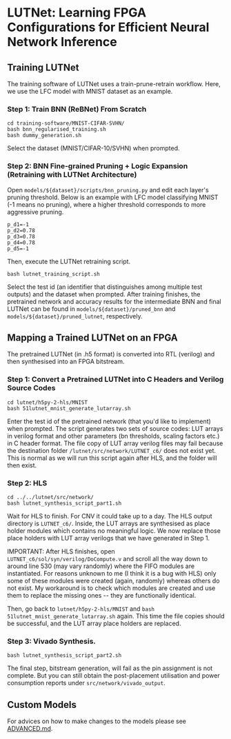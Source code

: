 # LUTNet: Learning FPGA Configurations for Efficient Neural Network Inference

## Training LUTNet

The training software of LUTNet uses a train-prune-retrain workflow. 
Here, we use the LFC model with MNIST dataset as an example.

### Step 1: Train BNN (ReBNet) From Scratch

```
cd training-software/MNIST-CIFAR-SVHN/
bash bnn_regularised_training.sh
bash dummy_generation.sh
```

Select the dataset (MNIST/CIFAR-10/SVHN) when prompted.

### Step 2: BNN Fine-grained Pruning + Logic Expansion (Retraining with LUTNet Architecture)

Open `models/${dataset}/scripts/bnn_pruning.py` and edit each layer's pruning threshold. Below is an example with LFC model classifying MNIST (-1 means no pruning), where a higher threshold corresponds to more aggressive pruning.

```
p_d1=-1
p_d2=0.78
p_d3=0.78
p_d4=0.78
p_d5=-1
```
Then, execute the LUTNet retraining script.

```
bash lutnet_training_script.sh
```

Select the test id (an identifier that distinguishes among multiple test outputs) and the dataset when prompted. After training finishes, the pretrained network and accuracy results for the intermediate BNN and final LUTNet can be found in `models/${dataset}/pruned_bnn` and `models/${dataset}/pruned_lutnet`, respectively.

## Mapping a Trained LUTNet on an FPGA

The pretrained LUTNet (in .h5 format) is converted into RTL (verilog) and then synthesised into an FPGA bitstream.

### Step 1: Convert a Pretrained LUTNet into C Headers and Verilog Source Codes

```
cd lutnet/h5py-2-hls/MNIST
bash 51lutnet_mnist_generate_lutarray.sh
```
Enter the test id of the pretrained network (that you'd like to implement) when prompted.
The script generates two sets of source codes: LUT arrays in verilog format and other parameters (bn thresholds, scaling factors etc.) in C header format.
The file copy of LUT array verilog files may fail because the destination folder `/lutnet/src/network/LUTNET_c6/` does not exist yet.
This is normal as we will run this script again after HLS, and the folder will then exist.

### Step 2: HLS

```
cd ../../lutnet/src/network/
bash lutnet_synthesis_script_part1.sh
```
Wait for HLS to finish. 
For CNV it could take up to a day.
The HLS output directory is `LUTNET_c6/`.
Inside, the LUT arrays are synthesised as place holder modules which contains no meaningful logic.
We now replace those place holders with LUT array verilogs that we have generated in Step 1.

IMPORTANT: After HLS finishes, open `LUTNET_c6/sol/syn/verilog/DoCompute.v` and scroll all the way down to around line 530 (may vary randomly) where the FIFO modules are instantiated.
For reasons unknown to me (I think it is a bug with HLS) only some of these modules were created (again, randomly) whereas others do not exist.
My workaround is to check which modules are created and use them to replace the missing ones -- they are functionally identical.

Then, go back to `lutnet/h5py-2-hls/MNIST` and `bash 51lutnet_mnist_generate_lutarray.sh` again.
This time the file copies should be successful, and the LUT array place holders are replaced.

### Step 3: Vivado Synthesis.

```
bash lutnet_synthesis_script_part2.sh
```

The final step, bitstream generation, will fail as the pin assignment is not complete.
But you can still obtain the post-placement utilisation and power consumption reports under `src/network/vivado_output`.

## Custom Models

For advices on how to make changes to the models please see [ADVANCED.md](ADVANCED.md).
